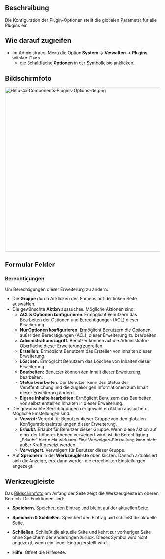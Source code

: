 <!-- Filename: Help4.x:Plugin:_Options / Display title: Plugin: Optionen -->

## Beschreibung

Die Konfiguration der Plugin-Optionen stellt die globalen Parameter für
alle Plugins ein.

## Wie darauf zugreifen

- Im Administrator-Menü die Option
  **System **→** Verwalten **→** Plugins** wählen. Dann...
  - die Schaltfläche **Optionen** in der Symbolleiste anklicken.

## Bildschirmfoto

<img
src="https://docs.joomla.org/images/thumb/1/1b/Help-4x-Components-Plugins-Options-de.png/800px-Help-4x-Components-Plugins-Options-de.png"
decoding="async"
srcset="https://docs.joomla.org/images/thumb/1/1b/Help-4x-Components-Plugins-Options-de.png/1200px-Help-4x-Components-Plugins-Options-de.png 1.5x, https://docs.joomla.org/images/thumb/1/1b/Help-4x-Components-Plugins-Options-de.png/1600px-Help-4x-Components-Plugins-Options-de.png 2x"
data-file-width="1626" data-file-height="1086" width="800" height="534"
alt="Help-4x-Components-Plugins-Options-de.png" />

## Formular Felder

### Berechtigungen

Um Berechtigungen dieser Erweiterung zu ändern:

- Die **Gruppe** durch Anklicken des Namens auf der linken Seite
  auswählen.
- Die gewünschte **Aktion** aussuchen. Mögliche Aktionen sind:
  - **ACL & Optionen konfigurieren**. Ermöglicht Benutzern das
    Bearbeiten der Optionen und Berechtigungen (ACL) dieser Erweiterung.
  - **Nur Optionen konfigurieren**. Ermöglicht Benutzern die Optionen,
    außer den Berechtigungen (ACL), dieser Erweiterung zu bearbeiten.
  - **Administrationszugriff.** Benutzer können auf die
    Administrator-Oberfläche dieser Erweiterung zugreifen.
  - **Erstellen:** Ermöglicht Benutzern das Erstellen von Inhalten
    dieser Erweiterung.
  - **Löschen:** Ermöglicht Benutzern das Löschen von Inhalten dieser
    Erweiterung.
  - **Bearbeiten:** Benutzer können den Inhalt dieser Erweiterung
    bearbeiten.
  - **Status bearbeiten**. Der Benutzer kann den Status der
    Veröffentlichung und die zugehörigen Informationen zum Inhalt dieser
    Erweiterung ändern.
  - **Eigene Inhalte bearbeiten:** Ermöglicht Benutzern das Bearbeiten
    von selbst erstellten Inhalten in dieser Erweiterung.
- Die gewünschte Berechtigungen der gewählten Aktion aussuchen. Mögliche
  Einstellungen sind:
  - ***Vererbt:*** Vererbt für Benutzer dieser Gruppe von den globalen
    Konfigurationseinstellungen dieser Erweiterung.
  - ***Erlaubt:*** Erlaubt für Benutzer dieser Gruppe. Wenn diese Aktion
    auf einer der höheren Ebenen verweigert wird, ist die Berechtigung
    „Erlaubt“ hier nicht wirksam. Eine Verweigert-Einstellung kann nicht
    außer Kraft gesetzt werden.
  - ***Verweigert***. Verweigert für Benutzer dieser Gruppe.
- Auf **Speichern** in der **Werkzeugleiste** oben klicken. Danach
  aktualisiert sich die Anzeige, erst dann werden die errechneten
  Einstellungen angezeigt.

## Werkzeugleiste

Das [Bildschirmfoto](#Bildschirmfoto) am Anfang der Seite zeigt die
Werkzeugleiste im oberen Bereich. Die Funktionen sind:

- **Speichern**. Speichert den Eintrag und bleibt auf der aktuellen
  Seite.

<!-- -->

- **Speichern & Schließen**. Speichert den Eintrag und schließt die
  aktuelle Seite.

<!-- -->

- **Schließen**. Schließt die aktuelle Seite und kehrt zur vorherigen
  Seite ohne Speichern der Änderungen zurück. Dieses Symbol wird nicht
  angezeigt, wenn ein neuer Eintrag erstellt wird.

<!-- -->

- **Hilfe**. Öffnet die Hilfeseite.
